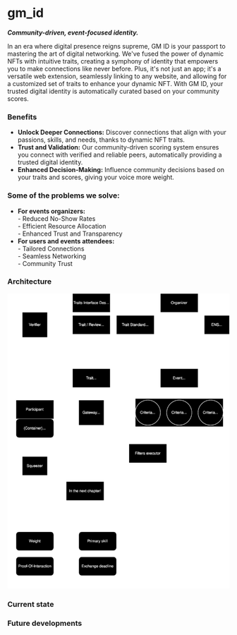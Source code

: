 # gm_id
***Community-driven, event-focused identity.***

In an era where digital presence reigns supreme, GM ID is your passport to mastering the art of digital networking. We've fused the power of dynamic NFTs with intuitive traits, creating a symphony of identity that empowers you to make connections like never before. Plus, it's not just an app; it's a versatile web extension, seamlessly linking to any website, and allowing for a customized set of traits to enhance your dynamic NFT. With GM ID, your trusted digital identity is automatically curated based on your community scores.

### Benefits 
- **Unlock Deeper Connections:** Discover connections that align with your passions, skills, and needs, thanks to dynamic NFT traits.
- **Trust and Validation:** Our community-driven scoring system ensures you connect with verified and reliable peers, automatically providing a trusted digital identity.
- **Enhanced Decision-Making:** Influence community decisions based on your traits and scores, giving your voice more weight.

### Some of the problems we solve:
- **For events organizers:**
<br>- Reduced No-Show Rates
<br>- Efficient Resource Allocation
<br>- Enhanced Trust and Transparency
- **For users and events attendees:**
<br>- Tailored Connections
<br>- Seamless Networking
<br>- Community Trust


### Architecture

![Drag Racing](flow.svg)


### Current state

### Future developments


